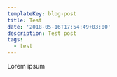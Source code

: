 ```yaml
---
templateKey: blog-post
title: Test
date: '2018-05-16T17:54:49+03:00'
description: Test post
tags:
  - test
---
```

Lorem ipsum
